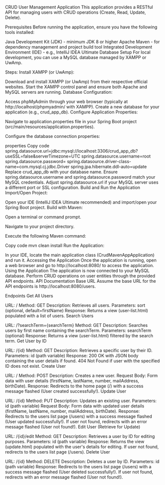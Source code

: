 CRUD User Management Application
This application provides a RESTful API for managing users with CRUD operations (Create, Read, Update, Delete).

Prerequisites
Before running the application, ensure you have the following tools installed:

Java Development Kit (JDK) - minimum JDK 8 or higher
Apache Maven - for dependency management and project build tool
Integrated Development Environment (IDE) - e.g., IntelliJ IDEA Ultimate
Database Setup
For local development, you can use a MySQL database managed by XAMPP or UwAmp.

Steps:
Install XAMPP (or UwAmp):

Download and install XAMPP (or UwAmp) from their respective official websites.
Start the XAMPP control panel and ensure both Apache and MySQL servers are running.
Database Configuration:

Access phpMyAdmin through your web browser (typically at http://localhost/phpmyadmin/ with XAMPP).
Create a new database for your application (e.g., crud_app_db).
Configure Application Properties:

Navigate to application.properties file in your Spring Boot project (src/main/resources/application.properties).

Configure the database connection properties:

properties
Copy code
spring.datasource.url=jdbc:mysql://localhost:3306/crud_app_db?useSSL=false&serverTimezone=UTC
spring.datasource.username=root
spring.datasource.password=
spring.datasource.driver-class-name=com.mysql.cj.jdbc.Driver
spring.jpa.hibernate.ddl-auto=update
Replace crud_app_db with your database name.
Ensure spring.datasource.username and spring.datasource.password match your MySQL credentials.
Adjust spring.datasource.url if your MySQL server uses a different port or SSL configuration.
Build and Run the Application
Import/Open Project:

Open your IDE (IntelliJ IDEA Ultimate recommended) and import/open your Spring Boot project.
Build with Maven:

Open a terminal or command prompt.

Navigate to your project directory.

Execute the following Maven command:

Copy code
mvn clean install
Run the Application:

In your IDE, locate the main application class (CrudMavenAppApplication) and run it.
Accessing the Application
Once the application is running, open a web browser and go to http://localhost:8080/ to access the application.
Using the Application
The application is now connected to your MySQL database.
Perform CRUD operations on user entities through the provided API endpoints.
API Documentation
Base URL
Assume the base URL for the API endpoints is http://localhost:8080/users.

Endpoints
Get All Users

URL: /
Method: GET
Description: Retrieves all users.
Parameters: sort (optional, default=firstName)
Response: Returns a view (user-list.html) populated with a list of users.
Search Users

URL: /?searchTerm={searchTerm}
Method: GET
Description: Searches users by first name containing the searchTerm.
Parameters: searchTerm (optional)
Response: Returns a view (user-list.html) filtered by the search term.
Get User by ID

URL: /{id}
Method: GET
Description: Retrieves a specific user by their ID.
Parameters: id (path variable)
Response: 200 OK with JSON body containing the user details if found. 404 Not Found if user with the specified ID does not exist.
Create User

URL: /
Method: POST
Description: Creates a new user.
Request Body: Form data with user details (firstName, lastName, number, mailAddress, birthDate).
Response: Redirects to the home page (/) with a success message flashed (User created successfully!).
Update User

URL: /{id}
Method: PUT
Description: Updates an existing user.
Parameters: id (path variable)
Request Body: Form data with updated user details (firstName, lastName, number, mailAddress, birthDate).
Response: Redirects to the users list page (/users) with a success message flashed (User updated successfully!). If user not found, redirects with an error message flashed (User not found!).
Edit User (Retrieve for Update)

URL: /{id}/edit
Method: GET
Description: Retrieves a user by ID for editing purposes.
Parameters: id (path variable)
Response: Returns the view (update.html) populated with the user's details for editing. If user not found, redirects to the users list page (/users).
Delete User

URL: /{id}
Method: DELETE
Description: Deletes a user by ID.
Parameters: id (path variable)
Response: Redirects to the users list page (/users) with a success message flashed (User deleted successfully!). If user not found, redirects with an error message flashed (User not found!).
